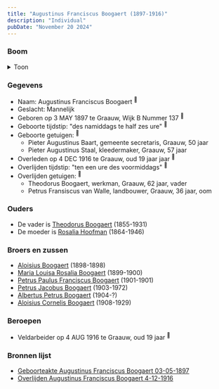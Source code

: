 ```yaml
---
title: "Augustinus Franciscus Boogaert (1897-1916)"
description: "Individual"
pubDate: "November 20 2024"
---
```


### Boom
<details><summary>Toon</summary>

![test](https://www.plantuml.com/plantuml/svg/ZP9FQzj04CNl-oc6vD3sOB0iMVw3SMEdLfj0GmZEeIUpqaxanQjTixF2cE3ltgajDOQ49BTbzhqtFsRcYeBqeQwCe8ssM-bb1RaiDgLtjLNNpZWFmKjB_8KsYBLM28NsXS7J6wjjs4E5LOwUJYKAwD65_HR5MMfX914y2m2OEw_GBzUws5WacamggUrq2h4u2F45xe-jI9mS5yirEkLyJUnpfKGVBa0It7IxqJ05k5p4MJ-RS_BpaqQZ3Z0PvpBVht8NWi7n56xkbX0D-ttuoeOHT229li7tCpbjQcDMqgfLuHrHxfYAVRqUtCxk81h54VpqKjOxvckW7Xn9eoNySkwfahObwlOI9ihcYtWHlqCK3U7saPE7QT8cVqWJjJH9-efcCjwXKjgM_tJmU_Q7eqVf4IfZg3I6IwFBTTYZCMx7O0VHZA_JQHIYeNyfD4uk7BK3qNQRrMLDGLlUICQdKMWgtbpE0FvlzkCbnItsuDCJIU37ufe74fqDH5oXLNpEVm40)
</details>

### Gegevens
- Naam: Augustinus Franciscus Boogaert <sup><a href="../s00317/" style="text-decoration:none" title="Geboorteakte Augustinus Franciscus Boogaert 03-05-1897">:link:</a></sup>
- Geslacht: Mannelijk
- Geboren op 3 MAY 1897 te Graauw, Wijk B Nummer 137 <sup><a href="../s00317/" style="text-decoration:none" title="Geboorteakte Augustinus Franciscus Boogaert 03-05-1897">:link:</a></sup>
- Geboorte tijdstip: "des namiddags te half zes ure" <sup><a href="../s00317/" style="text-decoration:none" title="Geboorteakte Augustinus Franciscus Boogaert 03-05-1897">:link:</a></sup>
- Geboorte getuigen: <sup><a href="../s00317/" style="text-decoration:none" title="Geboorteakte Augustinus Franciscus Boogaert 03-05-1897">:link:</a></sup>
  - Pieter Augustinus Baart, gemeente secretaris, Graauw, 50 jaar
  - Pieter Augustinus Staal, kleedermaker, Graauw, 57 jaar
- Overleden op 4 DEC 1916 te Graauw, oud 19 jaar jaar <sup><a href="../s00327/" style="text-decoration:none" title="Overlijden Augustinus Franciscus Boogaert 4-12-1916">:link:</a></sup>
- Overlijden tijdstip: "ten een ure des voormiddags" <sup><a href="../s00327/" style="text-decoration:none" title="Overlijden Augustinus Franciscus Boogaert 4-12-1916">:link:</a></sup>
- Overlijden getuigen: <sup><a href="../s00327/" style="text-decoration:none" title="Overlijden Augustinus Franciscus Boogaert 4-12-1916">:link:</a></sup>
  - Theodorus Boogaert, werkman, Graauw, 62 jaar, vader
  - Petrus Fransiscus van Walle, landbouwer, Graauw, 36 jaar, oom

### Ouders
- De vader is [Theodorus Boogaert](../i00186/) (1855-1931)
- De moeder is [Rosalia Hoofman](../i00024/) (1864-1946)

### Broers en zussen
- [Aloisius Boogaert](../i00188/) (1898-1898)
- [Maria Louisa Rosalia Boogaert](../i00189/) (1899-1900)
- [Petrus Paulus Franciscus Boogaert](../i00190/) (1901-1901)
- [Petrus Jacobus Boogaert](../i00191/) (1903-1972)
- [Albertus Petrus Boogaert](../i00192/) (1904-?)
- [Aloisius Cornelis Boogaert](../i00193/) (1908-1929)

### Beroepen
- Veldarbeider op 4 AUG 1916 te Graauw, oud 19 jaar <sup><a href="../s00327/" style="text-decoration:none" title="Overlijden Augustinus Franciscus Boogaert 4-12-1916">:link:</a></sup>

### Bronnen lijst
- [Geboorteakte Augustinus Franciscus Boogaert 03-05-1897](../s00317/)
- [Overlijden Augustinus Franciscus Boogaert 4-12-1916](../s00327/)